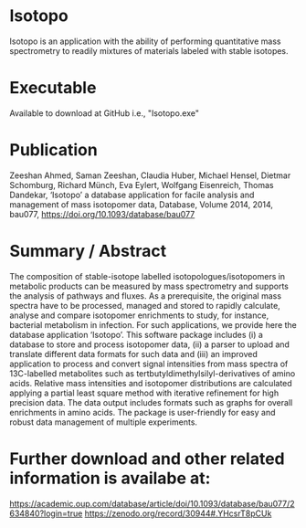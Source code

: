 # Isotopo
Isotopo is an application with the ability of performing quantitative mass spectrometry to readily mixtures of materials labeled with stable isotopes.

# Executable
Available to download at GitHub i.e., "Isotopo.exe"

# Publication
Zeeshan Ahmed, Saman Zeeshan, Claudia Huber, Michael Hensel, Dietmar Schomburg, Richard Münch, Eva Eylert, Wolfgang Eisenreich, Thomas Dandekar, ‘Isotopo’ a database application for facile analysis and management of mass isotopomer data, Database, Volume 2014, 2014, bau077, https://doi.org/10.1093/database/bau077

# Summary / Abstract
The composition of stable-isotope labelled isotopologues/isotopomers in metabolic products can be measured by mass spectrometry and supports the analysis of pathways and fluxes. As a prerequisite, the original mass spectra have to be processed, managed and stored to rapidly calculate, analyse and compare isotopomer enrichments to study, for instance, bacterial metabolism in infection. For such applications, we provide here the database application ‘Isotopo’. This software package includes (i) a database to store and process isotopomer data, (ii) a parser to upload and translate different data formats for such data and (iii) an improved application to process and convert signal intensities from mass spectra of 13C-labelled metabolites such as tertbutyldimethylsilyl-derivatives of amino acids. Relative mass intensities and isotopomer distributions are calculated applying a partial least square method with iterative refinement for high precision data. The data output includes formats such as graphs for overall enrichments in amino acids. The package is user-friendly for easy and robust data management of multiple experiments.

# Further download and other related information is availabe at:
https://academic.oup.com/database/article/doi/10.1093/database/bau077/2634840?login=true
https://zenodo.org/record/30944#.YHcsrT8pCUk
